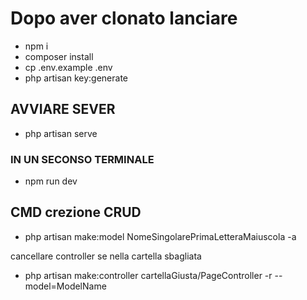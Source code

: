 # Dopo aver clonato lanciare
- npm i
- composer install
- cp .env.example .env 
- php artisan key:generate

## AVVIARE SEVER
- php artisan serve  
### IN UN SECONSO TERMINALE
- npm run dev

## CMD crezione CRUD
- php artisan make:model NomeSingolarePrimaLetteraMaiuscola -a

cancellare controller se nella cartella sbagliata
- php artisan make:controller cartellaGiusta/PageController -r --model=ModelName